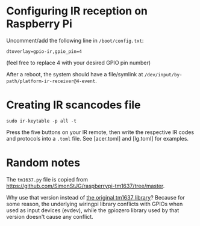 # Configuring IR reception on Raspberry Pi

Uncomment/add the following line in `/boot/config.txt`:

    dtoverlay=gpio-ir,gpio_pin=4

(feel free to replace 4 with your desired GPIO pin number)

After a reboot, the system should have a file/symlink at `/dev/input/by-path/platform-ir-receiver@4-event`.

# Creating IR scancodes file

    sudo ir-keytable -p all -t

Press the five buttons on your IR remote, then write the respective IR codes and protocols into a `.toml` file. See [acer.toml] and [lg.toml] for examples.

# Random notes

The `tm1637.py` file is copied from https://github.com/SimonStJG/raspberrypi-tm1637/tree/master.

Why use that version instead of [the original tm1637 library](https://pypi.org/project/raspberrypi-tm1637/)? Because for some reason, the underlying wiringpi library conflicts with GPIOs when used as input devices (evdev), while the gpiozero library used by that version doesn't cause any conflict.

